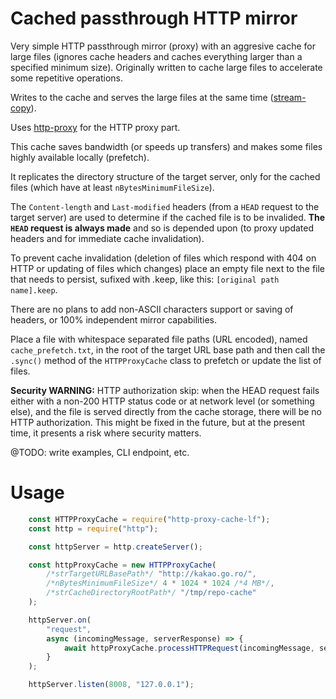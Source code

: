 Cached passthrough HTTP mirror
==============================
Very simple HTTP passthrough mirror (proxy) with an aggresive cache for large files (ignores cache headers and caches everything larger than a specified minimum size). Originally written to cache large files to accelerate some repetitive operations.

Writes to the cache and serves the large files at the same time ([stream-copy](https://github.com/alexmingoia/stream-copy)).

Uses [http-proxy](https://github.com/nodejitsu/node-http-proxy) for the HTTP proxy part.

This cache saves bandwidth (or speeds up transfers) and makes some files highly available locally (prefetch).

It replicates the directory structure of the target server, only for the cached files (which have at least `nBytesMinimumFileSize`).

The `Content-length` and `Last-modified` headers (from a `HEAD` request to the target server) are used to determine if the cached file is to be invalided. __The `HEAD` request is always made__ and so is depended upon (to proxy updated headers and for immediate cache invalidation).

To prevent cache invalidation (deletion of files which respond with 404 on HTTP or updating of files which changes) place an empty file next to the file that needs to persist, sufixed with .keep, like this: `[original path name].keep`.

There are no plans to add non-ASCII characters support or saving of headers, or 100% independent mirror capabilities.

Place a file with whitespace separated file paths (URL encoded), named `cache_prefetch.txt`, in the root of the target URL base path and then call the `.sync()` method of the `HTTPProxyCache` class to prefetch or update the list of files.

__Security WARNING:__ HTTP authorization skip: when the HEAD request fails either with a non-200 HTTP status code or at network level (or something else), and the file is served directly from the cache storage, there will be no HTTP authorization. This might be fixed in the future, but at the present time, it presents a risk where security matters.

@TODO: write examples, CLI endpoint, etc.

Usage
=====
```JavaScript
	const HTTPProxyCache = require("http-proxy-cache-lf");
	const http = require("http");

	const httpServer = http.createServer();

	const httpProxyCache = new HTTPProxyCache(
		/*strTargetURLBasePath*/ "http://kakao.go.ro/", 
		/*nBytesMinimumFileSize*/ 4 * 1024 * 1024 /*4 MB*/, 
		/*strCacheDirectoryRootPath*/ "/tmp/repo-cache"
	);

	httpServer.on(
		"request",
		async (incomingMessage, serverResponse) => {
			await httpProxyCache.processHTTPRequest(incomingMessage, serverResponse);
		}
	);

	httpServer.listen(8008, "127.0.0.1");
```
